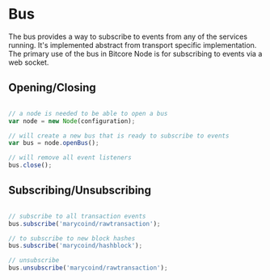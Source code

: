 # Bus
The bus provides a way to subscribe to events from any of the services running. It's implemented abstract from transport specific implementation. The primary use of the bus in Bitcore Node is for subscribing to events via a web socket.

## Opening/Closing

```javascript

// a node is needed to be able to open a bus
var node = new Node(configuration);

// will create a new bus that is ready to subscribe to events
var bus = node.openBus();

// will remove all event listeners
bus.close();
```

## Subscribing/Unsubscribing

```javascript

// subscribe to all transaction events
bus.subscribe('marycoind/rawtransaction');

// to subscribe to new block hashes
bus.subscribe('marycoind/hashblock');

// unsubscribe
bus.unsubscribe('marycoind/rawtransaction');
```

